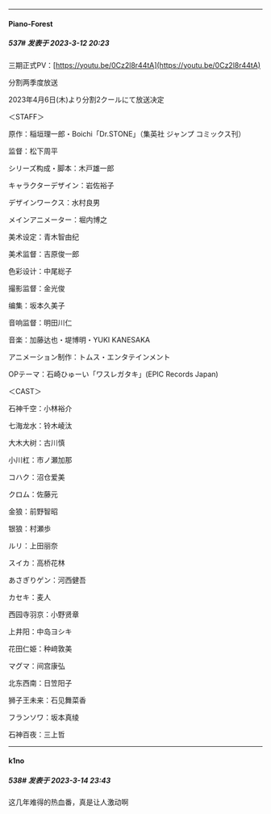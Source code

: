 
*****

####  Piano-Forest  
##### 537#       发表于 2023-3-12 20:23

三期正式PV：[https://youtu.be/0Cz2l8r44tA](https://youtu.be/0Cz2l8r44tA)

分割两季度放送

2023年4月6日(木)より分割2クールにて放送决定

＜STAFF＞

原作：稲垣理一郎・Boichi「Dr.STONE」（集英社 ジャンプ コミックス刊） 

监督：松下周平　

シリーズ构成・脚本：木戸雄一郎　

キャラクターデザイン：岩佐裕子 

デザインワークス：水村良男　

メインアニメーター：堀内博之　

美术设定：青木智由纪　

美术监督：吉原俊一郎　

色彩设计：中尾総子　

撮影监督：金光俊

编集：坂本久美子　

音响监督：明田川仁　

音楽：加藤达也・堤博明・YUKI KANESAKA

アニメーション制作：トムス・エンタテインメント

OPテーマ：石崎ひゅーい「ワスレガタキ」(EPIC Records Japan)

＜CAST＞ 

石神千空：小林裕介　

七海龙水：铃木崚汰　

大木大树：古川慎　

小川杠：市ノ瀬加那　

コハク：沼仓爱美　

クロム：佐藤元　

金狼：前野智昭　

银狼：村瀬歩　

ルリ：上田丽奈　

スイカ：高桥花林　

あさぎりゲン：河西健吾 

カセキ：麦人　

西园寺羽京：小野贤章　

上井阳：中岛ヨシキ　

花田仁姫：种﨑敦美　

マグマ：间宫康弘　

北东西南：日笠阳子　

狮子王未来：石见舞菜香　　　　　

フランソワ：坂本真绫

石神百夜：三上哲


*****

####  k1no  
##### 538#       发表于 2023-3-14 23:43

这几年难得的热血番，真是让人激动啊


